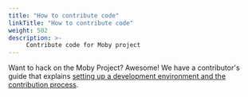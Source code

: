 ```yaml
---
title: "How to contribute code"
linkTitle: "How to contribute code"
weight: 502
description: >-
     Contribute code for Moby project
---
```



Want to hack on the Moby Project? Awesome! We have a contributor's guide that explains
[setting up a development environment and the contribution
process](https://github.com/moby/moby/tree/master/docs/contributing). 
